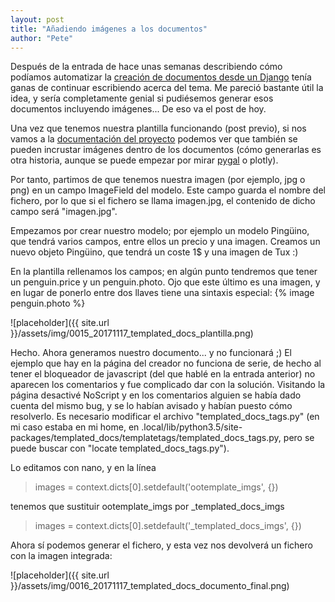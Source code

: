 ```yaml
---
layout: post
title: "Añadiendo imágenes a los documentos"
author: "Pete"
---
```


Después de la entrada de hace unas semanas describiendo cómo podíamos automatizar la [creación de documentos desde un Django](https://livefromsec.github.io/2017-10-20/automatizando-la-creacion-de-documentos) tenía ganas de continuar escribiendo acerca del tema. Me pareció bastante útil la idea, y sería completamente genial si pudiésemos generar esos documentos incluyendo imágenes... De eso va el post de hoy.

Una vez que tenemos nuestra plantilla funcionando (post previo), si nos vamos a la [documentación del proyecto](https://templated-docs.readthedocs.io/en/latest/templatetags.html) podemos ver que también se pueden incrustar imágenes dentro de los documentos (cómo generarlas es otra historia, aunque se puede empezar por mirar [pygal](http://pygal.org/en/stable/) o plotly).

Por tanto, partimos de que tenemos nuestra imagen (por ejemplo, jpg o png) en un campo ImageField del modelo. Este campo guarda el nombre del fichero, por lo que si el fichero se llama imagen.jpg, el contenido de dicho campo será "imagen.jpg".

Empezamos por crear nuestro modelo; por ejemplo un modelo Pingüino, que tendrá varios campos, entre ellos un precio y una imagen. Creamos un nuevo objeto Pingüino, que tendrá un coste 1$ y una imagen de Tux :)

En la plantilla rellenamos los campos; en algún punto tendremos que tener un penguin.price y un penguin.photo. Ojo que este último es una imagen, y en lugar de ponerlo entre dos llaves tiene una sintaxis especial: {% image penguin.photo %}

![placeholder]({{ site.url }}/assets/img/0015_20171117_templated_docs_plantilla.png)

Hecho. Ahora generamos nuestro documento... y no funcionará ;) El ejemplo que hay en la página del creador no funciona de serie, de hecho al tener el bloqueador de javascript (del que hablé en la entrada anterior) no aparecen los comentarios y fue complicado dar con la solución. Visitando la página desactivé NoScript y en los comentarios alguien se había dado cuenta del mismo bug, y se lo habían avisado y habían puesto cómo resolverlo. Es necesario modificar el archivo "templated_docs_tags.py" (en mi caso estaba en mi home, en .local/lib/python3.5/site-packages/templated_docs/templatetags/templated_docs_tags.py, pero se puede buscar con "locate templated_docs_tags.py"). 

Lo editamos con nano, y en la línea
> images = context.dicts[0].setdefault('ootemplate_imgs', {})

tenemos que sustituir ootemplate_imgs por _templated_docs_imgs

> images = context.dicts[0].setdefault('_templated_docs_imgs', {})

Ahora sí podemos generar el fichero, y esta vez nos devolverá un fichero con la imagen integrada:

![placeholder]({{ site.url }}/assets/img/0016_20171117_templated_docs_documento_final.png)


